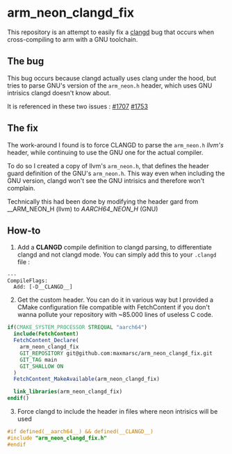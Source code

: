 # arm_neon_clangd_fix
This repository is an attempt to easily fix a [clangd](https://github.com/clangd/clangd) bug that occurs when 
cross-compiling to arm with a GNU toolchain.

## The bug
This bug occurs because clangd actually uses clang under the hood, but tries to
parse GNU's version of the `arm_neon.h` header, which uses GNU intrisics clangd
doesn't know about.

It is referenced in these two issues : [#1707](https://github.com/clangd/clangd/issues/1707) [#1753](https://github.com/clangd/clangd/issues/1753)

## The fix
The work-around I found is to force CLANGD to parse the `arm_neon.h` *llvm's* header,
while continuing to use the GNU one for the actual compiler.

To do so I created a copy of llvm's `arm_neon.h`, that defines the header guard definition
of the GNU's `arm_neon.h`. This way even when including the GNU version, clangd
won't see the GNU intrisics and therefore won't complain.

Technically this had been done by modifying the header gard from __ARM_NEON_H (llvm) to _AARCH64_NEON_H_ (GNU)

## How-to
1. Add a __CLANGD__ compile definition to clangd parsing, to differentiate clangd and not clangd mode. You can simply add this to your `.clangd` file :
```
---
CompileFlags:
  Add: [-D__CLANGD__]
```

2. Get the custom header. You can do it in various way but I provided a CMake 
configuration file compatible with FetchContent if you don't wanna pollute your
repository with ~85.000 lines of useless C code.
```cmake
if(CMAKE_SYSTEM_PROCESSOR STREQUAL "aarch64")
  include(FetchContent)
  FetchContent_Declare(
    arm_neon_clangd_fix
    GIT_REPOSITORY git@github.com:maxmarsc/arm_neon_clangd_fix.git
    GIT_TAG main
    GIT_SHALLOW ON
  )
  FetchContent_MakeAvailable(arm_neon_clangd_fix)

  link_libraries(arm_neon_clangd_fix)
endif()
```

3. Force clangd to include the header in files where neon intrisics will be used
```c
#if defined(__aarch64__) && defined(__CLANGD__)
#include "arm_neon_clangd_fix.h"
#endif
```